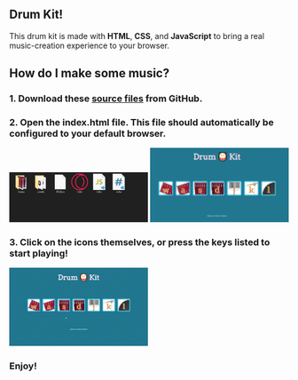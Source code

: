 ## Drum Kit!

This drum kit is made with **HTML**, **CSS**, and **JavaScript** to bring a real music-creation experience to your browser. 

## How do I make some music? 

### 1. Download these [source files](https://github.com/cpadierna/drums) from GitHub.
### 2. Open the index.html file. This file should automatically be configured to your default browser.

<img src="https://github.com/cpadierna/drums/blob/main/start_files_drumkit.png" width="250">
<img src="https://github.com/cpadierna/drums/blob/main/drum_kit_start_screen.png" width="250">

### 3. Click on the icons themselves, or press the keys listed to start playing!

<img src="https://github.com/cpadierna/drums/blob/main/drums_example_gif.gif" width="250">

### Enjoy! 
